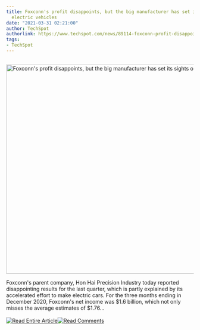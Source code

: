 ```yaml
---
title: Foxconn's profit disappoints, but the big manufacturer has set its sights on
  electric vehicles
date: "2021-03-31 02:21:00"
author: TechSpot
authorlink: https://www.techspot.com/news/89114-foxconn-profit-disappoints-but-big-manufacturer-has-set.html
tags:
- TechSpot
---
```

<a href="https://www.techspot.com/news/89114-foxconn-profit-disappoints-but-big-manufacturer-has-set.html" target="_blank"><img src="https://static.techspot.com/images2/news/ts3_thumbs/2021/03/2021-03-30-ts3_thumbs-207.jpg" width="800" height="560" style="padding: 15px 0" title="Foxconn's profit disappoints, but the big manufacturer has set its sights on electric vehicles" /></a><br />Foxconn's parent company, Hon Hai Precision Industry today reported disappointing results for the last quarter, which is partly explained by its accelerated effort to make electric cars. For the three months ending in December 2020, Foxconn's net income was $1.6 billion, which not only misses the average estimates of $1.76...<br /><br /><a href="https://www.techspot.com/news/89114-foxconn-profit-disappoints-but-big-manufacturer-has-set.html"><img src="https://static.techspot.com/images/rss/rss_buttons_01.png" border="0" alt="Read Entire Article" /></a><a href="https://www.techspot.com/news/89114-foxconn-profit-disappoints-but-big-manufacturer-has-set.html#comments"><img src="https://static.techspot.com/images/rss/rss_buttons_02.png" border="0" alt="Read Comments" /></a><br /><br />